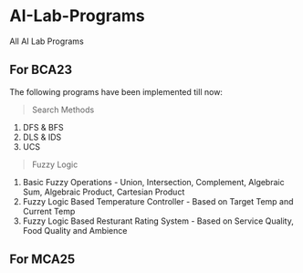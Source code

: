 # AI-Lab-Programs
All AI Lab Programs

## For BCA23
The following programs have been implemented till now:
> Search Methods
1. DFS & BFS
2. DLS & IDS
3. UCS
> Fuzzy Logic
1. Basic Fuzzy Operations - Union, Intersection, Complement, Algebraic Sum, Algebraic Product, Cartesian Product
2. Fuzzy Logic Based Temperature Controller - Based on Target Temp and Current Temp
3. Fuzzy Logic Based Resturant Rating System - Based on Service Quality, Food Quality and Ambience

## For MCA25

